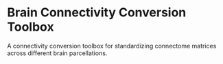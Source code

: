 # Brain Connectivity Conversion Toolbox
A connectivity conversion toolbox for standardizing connectome matrices across different brain parcellations.

